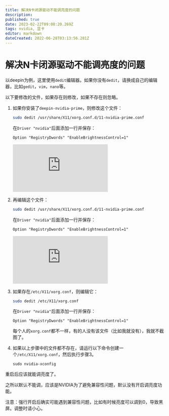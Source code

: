 ```yaml
---
title: 解决N卡闭源驱动不能调亮度的问题
description: 
published: true
date: 2023-02-22T09:08:20.269Z
tags: nvidia, 显卡
editor: markdown
dateCreated: 2022-06-28T03:13:56.281Z
---
```


# 解决N卡闭源驱动不能调亮度的问题
以deepin为例，这里使用`dedit`编辑器。如果你没有`dedit`，请换成自己的编辑器，比如`gedit`，`vim`，`nano`等。

以下要修改的文件，如果存在则修改，如果不存在则忽略。

1. 如果你安装了`deepin-nvidia-prime`，则修改这个文件：

   ```bash
   sudo dedit /usr/share/X11/xorg.conf.d/11-nvidia-prime.conf
   ```

   在`Driver "nvidia"`后面添加一行并保存：

   ```vbnet
   Option "RegistryDwords" "EnableBrightnessControl=1"
   ```

   ![image.png](https://hu60.cn/q.php/link.img.html?url64=aHR0cDovL2ZpbGUuaHU2MC5jbi9maWxlL2hhc2gvcG5nLzYyOWU1OTcxNTFmYTFjZjhhZGEzNzQ1ZDBmOTdkYjQ5MjY5ODMucG5n)

2. 再编辑这个文件：

   ```bash
   sudo dedit /usr/share/X11/xorg.conf.d/11-nvidia-prime.conf
   ```

   在`Driver "nvidia"`后面添加一行并保存：

   ```vbnet
   Option "RegistryDwords" "EnableBrightnessControl=1"
   ```

   ![image.png](https://hu60.cn/q.php/link.img.html?url64=aHR0cDovL2ZpbGUuaHU2MC5jbi9maWxlL2hhc2gvcG5nLzQ5ZGI0ZWRkODMxYmVjZmJkYmUwY2FjZDk2YmM4NDAxMzYxMTgucG5n)

3. 如果存在`/etc/X11/xorg.conf`，则编辑它：

   ```bash
   sudo dedit /etc/X11/xorg.conf
   ```

   在`Driver "nvidia"`后面添加一行并保存：

   ```vbnet
   Option "RegistryDwords" "EnableBrightnessControl=1"
   ```

   每个人的`xorg.conf`都不一样，有的人没有该文件（比如我就没有），我就不截图了。

4. 如果以上步骤中的文件都不存在，请运行以下命令创建一个`/etc/X11/xorg.conf`，然后执行步骤3。

   ```undefined
   sudo nvidia-xconfig
   ```

重启后应该就能调亮度了。

之所以默认不能调，应该是NVIDIA为了避免兼容性问题，默认没有开启调亮度功能。

注意：强行开启后确实可能遇到兼容性问题，比如有时候亮度可以调到0，导致黑屏。调整时请小心。